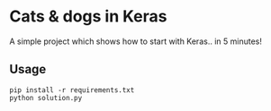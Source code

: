 # Cats & dogs in Keras
A simple project which shows how to start with Keras.. in 5 minutes!

## Usage

```
pip install -r requirements.txt
python solution.py
```
